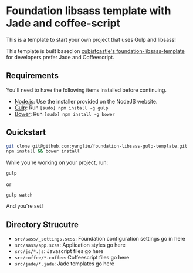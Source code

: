 # Foundation libsass template with Jade and coffee-script

This is a template to start your own project that uses Gulp and libsass!

This template is built based on [cubistcastle's foundation-libsass-template](https://github.com/cubistcastle/foundation-libsass-gulp-template) for developers prefer Jade and Coffeescript.

## Requirements

You'll need to have the following items installed before continuing.

  * [Node.js](http://nodejs.org): Use the installer provided on the NodeJS website.
  * [Gulp](http://gulpjs.com): Run `[sudo] npm install -g gulp`
  * [Bower](http://bower.io): Run `[sudo] npm install -g bower`

## Quickstart

```bash
git clone git@github.com:yangliu/foundation-libsass-gulp-template.git
npm install && bower install
```

While you're working on your project, run:

`gulp`

or

`gulp watch`

And you're set!

## Directory Strucutre

  * `src/sass/_settings.scss`: Foundation configuration settings go in here
  * `src/sass/app.scss`: Application styles go here
  * `src/js/*.js`: Javascript files go here
  * `src/coffee/*.coffee`: Coffeescript files go here
  * `src/jade/*.jade`: Jade templates go here
